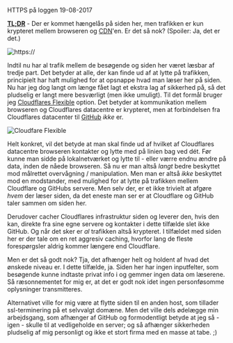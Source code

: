 HTTPS p&aring; loggen
19-08-2017


**[TL;DR](http://en.wikipedia.org/wiki/Wikipedia:Too_long;_didn't_read)** - Der er kommet hængelås på siden her, men trafikken er kun krypteret mellem browseren og [CDN](https://en.wikipedia.org/wiki/Content_delivery_network)'en. Er det så nok? (Spoiler: Ja, det er det.)

![https://](https://log.logiskhave.dk/static/20170819_https.jpg)

Indtil nu har al trafik mellem de besøgende og siden her været læsbar af tredje part. Det betyder at alle, der kan finde ud af at lytte på trafikken, principielt har haft mulighed for at opsnappe hvad man læser her på siden. Nu har jeg dog langt om længe fået lagt et ekstra lag af sikkerhed på, så det pludselig er langt mere besværligt (men ikke umuligt). Til det formål bruger jeg [Cloudflares Flexible](https://www.cloudflare.com/ssl/) option. Det betyder at kommunikation mellem browseren og Cloudflares datacentre er krypteret, men at forbindelsen fra Cloudflares datacenter til [GitHub](https://github.com/) _ikke_ er.

<img class="screen" src="https://log.logiskhave.dk/static/20170819_cloudflare-flexible-ssl.jpg" alt="Cloudfare Flexible">

Helt konkret, vil det betyde at man skal finde ud af hvilket af Cloudflares datacentre browseren kontakter og lytte med på linien bag ved dét. Før kunne man sidde på lokalnetværket og lytte til - eller værre endnu ændre på data, inden de nåede browseren. Så nu er man altså _langt_ bedre beskyttet mod målrettet overvågning / manipulation. Men man er altså _ikke_ beskyttet mod en modstander, med mulighed for at lytte på trafikken mellem Cloudflare og GitHubs servere. Men selv der, er et ikke trivielt at afgøre _hvem_ der læser siden, da det eneste man ser er at Cloudflare og GitHub taler sammen om siden her.

Derudover cacher Cloudflares infrastruktur siden og leverer den, hvis den kan, direkte fra sine egne servere og kontakter i dette tilfælde slet ikke GitHub. Og når det sker er _al_ trafikken altså krypteret. I tilfældet med siden her er der tale om en ret aggresiv caching, hvorfor lang de fleste forespørgsler aldrig kommer længere end Cloudflare.

Men er det så godt nok? Tja, det afhænger helt og holdent af hvad det ønskede niveau er. I dette tilfælde, ja. Siden her har ingen inputfelter, som besøgende kunne indtaste privat info i og gemmer ingen data om læserene. Så ræsonnementet for mig er, at det er godt nok idet ingen personføsomme oplysninger transmitteres.

Alternativet ville for mig være at flytte siden til en anden host, som tillader ssl-terminering på et selvvalgt domæne. Men det ville dels ødelægge min arbejdsgang, som afhænger af GitHub og formodentligt betyde at jeg så - igen - skulle til at vedligeholde en server; og så afhænger sikkerheden pludselig af mig personligt og ikke et stort firma med en masse at tabe. ;)
